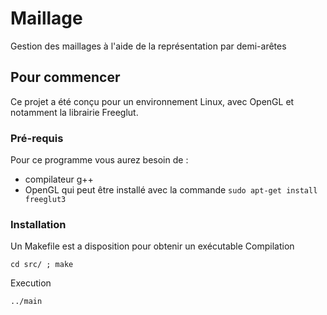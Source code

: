 # Maillage
Gestion des maillages à l'aide de la représentation par demi-arêtes
## Pour commencer
Ce projet a été conçu pour un environnement Linux, avec OpenGL et notamment la librairie Freeglut.
### Pré-requis
Pour ce programme vous aurez besoin de :
- compilateur g++
- OpenGL qui peut être installé avec la commande ``sudo apt-get install freeglut3``
### Installation
Un Makefile est a disposition pour obtenir un exécutable
Compilation 
```
cd src/ ; make
```
Execution
```
../main
```

